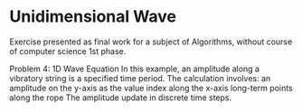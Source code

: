 # Unidimensional Wave
Exercise presented as final work for a subject of Algorithms, without course of computer science 1st phase.

Problem 4: 1D Wave Equation
In this example, an amplitude along a vibratory string is a specified time period. The calculation involves:
an amplitude on the y-axis
as the value index along the x-axis
long-term points along the rope
The amplitude update in discrete time steps.
